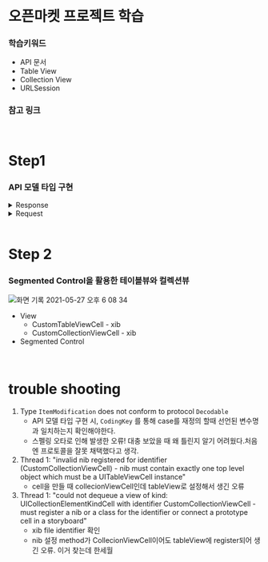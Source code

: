 # 오픈마켓 프로젝트 학습


### 학습키워드

- API 문서
- Table View 
- Collection View
- URLSession



### 참고 링크



<br>

# Step1

### API 모델 타입 구현



<details>
<summary>Response</summary>
<div markdown="1">

<br>

- ItemPage
  
```swift
struct ItemPage: Decodable {
    var page: Int
    var items: [ItemShortInfo]
}

struct ItemShortInfo: Decodable {
    var id: Int
    var title: String
    var price: Int
    var currency: String
    var stock: Int
    var discountedPrice: Int?
    var thumbnails: [String]
    var registrationDate: Int
    
    private enum CodingKeys: String, CodingKey {
        case id, title, price, currency, stock, thumbnails
        case discountedPrice = "discounted_price"
        case registrationDate = "registration_date"
    }
}
```
  
- ItemDetailInfo
  

```swift
struct ItemDetailInfo: Decodable {
    var id: Int
    var title: String
    var descriptions: String
    var price: Int
    var currency: String
    var stock: Int
    var discountedPrice: Int?
    var thumbnails: [String]
    var images: [String]
    var registrationDate: Int

    private enum CodingKeys: String, CodingKey {
        case id, title, descriptions, price, currency, stock, thumbnails, images
        case discountedPrice = "discounted_price"
        case registrationDate = "registration_date"
    }
}
```

</div>
</details>






<details>
<summary>Request</summary>
<div markdown="1">    
  
  <br>
  
- ItemRegistraion

```swift
struct ItemRegistration: Codable {
    var title: String
    var descriptions: String
    var price: Int
    var currency: String
    var stock: Int
    var discountedPrice: Int?
    var images: [String]
    var password: String
    
    private enum CodingKeys: String, CodingKey {
        case title, descriptions, price, currency, stock, images, password
        case discountedPrice = "discounted_price"
    }
}
```

- ItemModification
  
```swift
struct ItemModification: Codable {
    var title: String?
    var descriptions: String?
    var price: Int?
    var currency: String?
    var stock: Int?
    var discountedPrice: Int?
    var images: [String]?
    var password: String
    
    private enum CodingKeys: String, CodingKey {
        case title, descriptions, price, currency, stock, images, password
        case discountedPrice = "discounted_price"
    }
}
```
  
</div>
</details>

<br>

# Step 2
### Segmented Control을 활용한 테이블뷰와 컬렉션뷰 
![화면 기록 2021-05-27 오후 6 08 34](https://user-images.githubusercontent.com/65153742/119799191-d0e84200-bf16-11eb-9984-a4d4a2bacbc5.gif)
- View 
  - CustomTableViewCell - xib
  - CustomCollectionViewCell - xib
- Segmented Control
<br>

# trouble shooting
1. Type `ItemModification` does not conform to protocol `Decodable`
    - API 모델 타입 구현 시, `CodingKey` 를 통해 case를 재정의 할때 선언된 변수명과 일치하는지 확인해야한다. 
    - 스펠링 오타로 인해 발생한 오류! 대충 보았을 때 왜 틀린지 알기 어려웠다.처음엔 프로토콜을 잘못 채택했다고 생각.
2. Thread 1: "invalid nib registered for identifier (CustomCollectionViewCell) - nib must contain exactly one top level object which must be a UITableViewCell instance"
    - cell을 만들 때 collecionViewCell인데 tableView로 설정해서 생긴 오류
3. Thread 1: "could not dequeue a view of kind: UICollectionElementKindCell with identifier CustomCollectionViewCell - must register a nib or a class for the identifier or connect a prototype cell in a storyboard"
    - xib file identifier 확인
    - nib 설정 method가 CollecionViewCell이어도 tableView에 register되어 생긴 오류. 이거 찾는데 한세월
